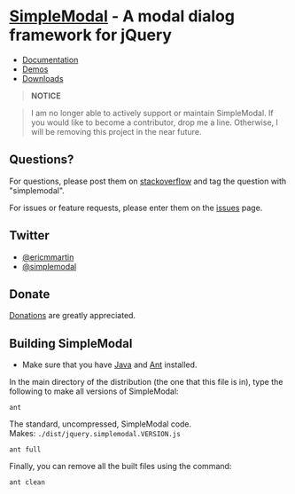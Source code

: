 [SimpleModal](http://simplemodal.com/) - A modal dialog framework for jQuery
================================

* [Documentation](http://www.ericmmartin.com/projects/simplemodal/)
* [Demos](http://www.ericmmartin.com/projects/simplemodal-demos/)
* [Downloads](http://code.google.com/p/simplemodal/downloads/list)

> **NOTICE**
 
> I am no longer able to actively support or maintain SimpleModal. If you would like to become a contributor, drop me a line. Otherwise, I will be removing this project in the near future.

Questions?
--------
For questions, please post them on [stackoverflow](http://stackoverflow.com/) and tag the question with "simplemodal".

For issues or feature requests, please enter them on the [issues](https://github.com/ericmmartin/simplemodal/issues) page. 


Twitter
-------
* [@ericmmartin](http://twitter.com/ericmmartin/)
* [@simplemodal](http://twitter.com/simplemodal/)


Donate
------
[Donations](http://www.ericmmartin.com/donate/) are greatly appreciated.


Building SimpleModal
--------------------

* Make sure that you have [Java](http://java.sun.com/javase/downloads/index.jsp) and [Ant](http://ant.apache.org/bindownload.cgi) installed.

In the main directory of the distribution (the one that this file is in), type the following to make all versions of SimpleModal:

    ant

The standard, uncompressed, SimpleModal code.  
Makes: `./dist/jquery.simplemodal.VERSION.js`

    ant full

Finally, you can remove all the built files using the command:
  
    ant clean
